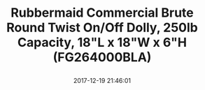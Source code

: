 ---
title: > #shorten me
  Rubbermaid Commercial Brute Round Twist On/Off Dolly, 250lb Capacity, 18"L x 18"W x 6"H (FG264000BLA)
name: >
  Rubbermaid Commercial Brute Round Twist On/Off Dolly, 250lb Capacity, 18"L x 18"W x 6"H (FG264000BLA)
date: "2017-12-19 21:46:01"
buy_now: "https://www.amazon.com/Rubbermaid-Commercial-Brute-Capacity-FG264000BLA/dp/B00002N8AI?psc=1&SubscriptionId=AKIAIA5RBQIWQVTCUEUQ&tag=coldcutdeals-20&linkCode=xm2&camp=2025&creative=165953&creativeASIN=B00002N8AI"
description_markdown: >-

  - Provides easy mobility and maneuverability when collecting and transporting heavy loads

  - Supports up to 250 lbs.

  - Twist-lock keeps trash cans securely attached during transport and releases quickly and easily

  - Features five rugged, non-marking casters to keep dolly stable even on rough or uneven surfaces

  - For use with 20, 32, 44, and 55 gallon BRUTE trash cans


tweet_id_str: "943235997772472320"
price: "$86.20"
list_price: "$86.20"
deal_price: "$36.06"
you_save: "$50.14 (58%)"
asin: "B00002N8AI"
image: "https://images-na.ssl-images-amazon.com/images/I/51f4h3%2BQlYL.jpg"
---